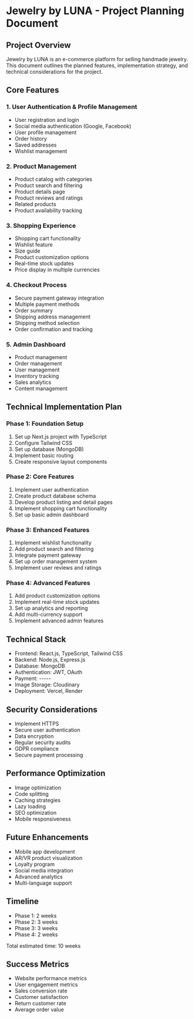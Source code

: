 # Jewelry by LUNA - Project Planning Document

## Project Overview
Jewelry by LUNA is an e-commerce platform for selling handmade jewelry. This document outlines the planned features, implementation strategy, and technical considerations for the project.

## Core Features

### 1. User Authentication & Profile Management
- User registration and login
- Social media authentication (Google, Facebook)
- User profile management
- Order history
- Saved addresses
- Wishlist management

### 2. Product Management
- Product catalog with categories
- Product search and filtering
- Product details page
- Product reviews and ratings
- Related products
- Product availability tracking

### 3. Shopping Experience
- Shopping cart functionality
- Wishlist feature
- Size guide
- Product customization options
- Real-time stock updates
- Price display in multiple currencies

### 4. Checkout Process
- Secure payment gateway integration
- Multiple payment methods
- Order summary
- Shipping address management
- Shipping method selection
- Order confirmation and tracking

### 5. Admin Dashboard
- Product management
- Order management
- User management
- Inventory tracking
- Sales analytics
- Content management

## Technical Implementation Plan

### Phase 1: Foundation Setup
1. Set up Next.js project with TypeScript
2. Configure Tailwind CSS
3. Set up database (MongoDB)
4. Implement basic routing
5. Create responsive layout components

### Phase 2: Core Features
1. Implement user authentication
2. Create product database schema
3. Develop product listing and detail pages
4. Implement shopping cart functionality
5. Set up basic admin dashboard

### Phase 3: Enhanced Features
1. Implement wishlist functionality
2. Add product search and filtering
3. Integrate payment gateway
4. Set up order management system
5. Implement user reviews and ratings

### Phase 4: Advanced Features
1. Add product customization options
2. Implement real-time stock updates
3. Set up analytics and reporting
4. Add multi-currency support
5. Implement advanced admin features

## Technical Stack
- Frontend: React.js, TypeScript, Tailwind CSS
- Backend: Node.js, Express.js
- Database: MongoDB
- Authentication: JWT, OAuth
- Payment: -----
- Image Storage: Cloudinary
- Deployment: Vercel, Render

## Security Considerations
- Implement HTTPS
- Secure user authentication
- Data encryption
- Regular security audits
- GDPR compliance
- Secure payment processing

## Performance Optimization
- Image optimization
- Code splitting
- Caching strategies
- Lazy loading
- SEO optimization
- Mobile responsiveness

## Future Enhancements
- Mobile app development
- AR/VR product visualization
- Loyalty program
- Social media integration
- Advanced analytics
- Multi-language support

## Timeline
- Phase 1: 2 weeks
- Phase 2: 3 weeks
- Phase 3: 3 weeks
- Phase 4: 2 weeks

Total estimated time: 10 weeks

## Success Metrics
- Website performance metrics
- User engagement metrics
- Sales conversion rate
- Customer satisfaction
- Return customer rate
- Average order value 